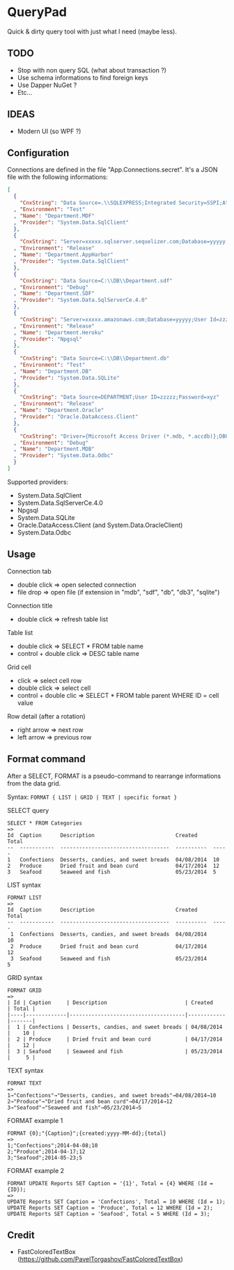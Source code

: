 # QueryPad

Quick & dirty query tool with just what I need (maybe less).


## TODO

* Stop with non query SQL (what about transaction ?)
* Use schema informations to find foreign keys
* Use Dapper NuGet ?
* Etc...


## IDEAS

* Modern UI (so WPF ?)


## Configuration

Connections are defined in the file "App.Connections.secret". It's a JSON file
with the following informations:

```JSON
[
  {
    "CnxString": "Data Source=.\\SQLEXPRESS;Integrated Security=SSPI;AttachDBFilename=C:\\DB\\Department_Express.mdf;User Instance=true;Database=Department_Express"
  , "Environment": "Test"
  , "Name": "Department.MDF"
  , "Provider": "System.Data.SqlClient"
  },
  {
    "CnxString": "Server=xxxxx.sqlserver.sequelizer.com;Database=yyyyy;User ID=zzzzz;Password=xyz"
  , "Environment": "Release"
  , "Name": "Department.AppHarbor"
  , "Provider": "System.Data.SqlClient"
  },
  {
    "CnxString": "Data Source=C:\\DB\\Department.sdf"
  , "Environment": "Debug"
  , "Name": "Department.SDF"
  , "Provider": "System.Data.SqlServerCe.4.0"
  },
  {
    "CnxString": "Server=xxxxx.amazonaws.com;Database=yyyyy;User Id=zzzzz;Password=xyz;Port=5432;Ssl=true"
  , "Environment": "Release"
  , "Name": "Department.Heroku"
  , "Provider": "Npgsql"
  },
  {
    "CnxString": "Data Source=C:\\DB\\Department.db"
  , "Environment": "Test"
  , "Name": "Department.DB"
  , "Provider": "System.Data.SQLite"
  },
  {
    "CnxString": "Data Source=DEPARTMENT;User ID=zzzzz;Password=xyz"
  , "Environment": "Release"
  , "Name": "Department.Oracle"
  , "Provider": "Oracle.DataAccess.Client"
  },
  {
    "CnxString": "Driver={Microsoft Access Driver (*.mdb, *.accdb)};DBQ=C:\\DB\\Department.mdb;ExtendedAnsiSQL=1"
  , "Environment": "Debug"
  , "Name": "Department.MDB"
  , "Provider": "System.Data.Odbc"
  }
]
```

Supported providers:
* System.Data.SqlClient
* System.Data.SqlServerCe.4.0
* Npgsql
* System.Data.SQLite
* Oracle.DataAccess.Client (and System.Data.OracleClient)
* System.Data.Odbc


## Usage

Connection tab
* double click => open selected connection
* file drop => open file (if extension in "mdb", "sdf", "db", "db3", "sqlite")

Connection title
* double click => refresh table list

Table list
* double click => SELECT * FROM table name
* control + double click => DESC table name

Grid cell
* click => select cell row
* double click => select cell
* control + double clic => SELECT * FROM table parent WHERE ID = cell value

Row detail (after a rotation)
* right arrow => next row
* left arrow => previous row


## Format command

After a SELECT, FORMAT is a pseudo-command to rearrange informations from the
data grid.

Syntax: `FORMAT { LIST | GRID | TEXT | specific format }`

SELECT query
```
SELECT * FROM Categories
=>
Id  Caption      Description                          Created     Total
--  -----------  -----------------------------------  ----------  -----
1   Confections  Desserts, candies, and sweet breads  04/08/2014  10
2   Produce      Dried fruit and bean curd            04/17/2014  12
3   Seafood      Seaweed and fish                     05/23/2014  5
```

LIST syntax
```
FORMAT LIST
=>
Id  Caption      Description                          Created     Total
--  -----------  -----------------------------------  ----------  -----
 1  Confections  Desserts, candies, and sweet breads  04/08/2014     10
 2  Produce      Dried fruit and bean curd            04/17/2014     12
 3  Seafood      Seaweed and fish                     05/23/2014      5
```

GRID syntax
```
FORMAT GRID
=>
| Id | Caption     | Description                         | Created    | Total |
|----|-------------|-------------------------------------|------------|-------|
|  1 | Confections | Desserts, candies, and sweet breads | 04/08/2014 |    10 |
|  2 | Produce     | Dried fruit and bean curd           | 04/17/2014 |    12 |
|  3 | Seafood     | Seaweed and fish                    | 05/23/2014 |     5 |
```

TEXT syntax
```
FORMAT TEXT
=>
1→"Confections"→"Desserts, candies, and sweet breads"→04/08/2014→10
2→"Produce"→"Dried fruit and bean curd"→04/17/2014→12
3→"Seafood"→"Seaweed and fish"→05/23/2014→5
```

FORMAT example 1
```
FORMAT {0};"{Caption}";{created:yyyy-MM-dd};{total}
=>
1;"Confections";2014-04-08;10
2;"Produce";2014-04-17;12
3;"Seafood";2014-05-23;5
```

FORMAT example 2
```
FORMAT UPDATE Reports SET Caption = '{1}', Total = {4} WHERE (Id = {ID});
=>
UPDATE Reports SET Caption = 'Confections', Total = 10 WHERE (Id = 1);
UPDATE Reports SET Caption = 'Produce', Total = 12 WHERE (Id = 2);
UPDATE Reports SET Caption = 'Seafood', Total = 5 WHERE (Id = 3);
```


## Credit

* FastColoredTextBox (https://github.com/PavelTorgashov/FastColoredTextBox)
